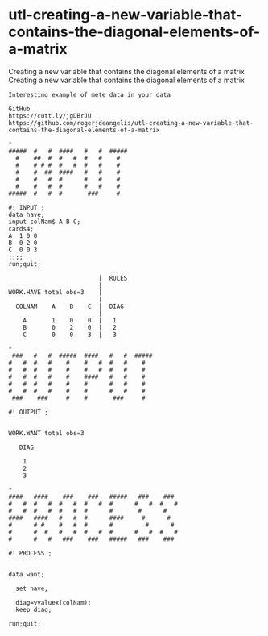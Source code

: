 # utl-creating-a-new-variable-that-contains-the-diagonal-elements-of-a-matrix
Creating a new variable that contains the diagonal elements of a matrix
    Creating a new variable that contains the diagonal elements of a matrix                                               
                                                                                                                          
    Interesting example of mete data in your data                                                                         
                                                                                                                          
    GitHub                                                                                                                
    https://cutt.ly/jgDBrJU                                                                                               
    https://github.com/rogerjdeangelis/utl-creating-a-new-variable-that-contains-the-diagonal-elements-of-a-matrix        
                                                                                                                          
    *                                                                                                                     
    #####  #   #  ####   #   #  #####                                                                                     
      #    ##  #  #   #  #   #    #                                                                                       
      #    # # #  #   #  #   #    #                                                                                       
      #    #  ##  ####   #   #    #                                                                                       
      #    #   #  #      #   #    #                                                                                       
      #    #   #  #      #   #    #                                                                                       
    #####  #   #  #       ###     #                                                                                       
                                                                                                                          
    #! INPUT ;                                                                                                            
    data have;                                                                                                            
    input colNam$ A B C;                                                                                                  
    cards4;                                                                                                               
    A  1 0 0                                                                                                              
    B  0 2 0                                                                                                              
    C  0 0 3                                                                                                              
    ;;;;                                                                                                                  
    run;quit;                                                                                                             
                                                                                                                          
                             |  RULES                                                                                     
                             |                                                                                            
    WORK.HAVE total obs=3    |                                                                                            
                             |                                                                                            
      COLNAM    A    B    C  |  DIAG                                                                                      
                             |                                                                                            
        A       1    0    0  |   1                                                                                        
        B       0    2    0  |   2                                                                                        
        C       0    0    3  |   3                                                                                        
                                                                                                                          
    *                                                                                                                     
     ###   #   #  #####  ####   #   #  #####                                                                              
    #   #  #   #    #    #   #  #   #    #                                                                                
    #   #  #   #    #    #   #  #   #    #                                                                                
    #   #  #   #    #    ####   #   #    #                                                                                
    #   #  #   #    #    #      #   #    #                                                                                
    #   #  #   #    #    #      #   #    #                                                                                
     ###    ###     #    #       ###     #                                                                                
                                                                                                                          
    #! OUTPUT ;                                                                                                           
                                                                                                                          
                                                                                                                          
    WORK.WANT total obs=3                                                                                                 
                                                                                                                          
       DIAG                                                                                                               
                                                                                                                          
        1                                                                                                                 
        2                                                                                                                 
        3                                                                                                                 
                                                                                                                          
    *                                                                                                                     
    ####   ####    ###    ###   #####   ###    ###                                                                        
    #   #  #   #  #   #  #   #  #      #   #  #   #                                                                       
    #   #  #   #  #   #  #      #       #      #                                                                          
    ####   ####   #   #  #      ####     #      #                                                                         
    #      # #    #   #  #      #         #      #                                                                        
    #      #  #   #   #  #   #  #      #   #  #   #                                                                       
    #      #   #   ###    ###   #####   ###    ###                                                                        
                                                                                                                          
    #! PROCESS ;                                                                                                          
                                                                                                                          
                                                                                                                          
    data want;                                                                                                            
                                                                                                                          
      set have;                                                                                                           
                                                                                                                          
      diag=vvaluex(colNam);                                                                                               
      keep diag;                                                                                                          
                                                                                                                          
    run;quit;                                                                                                             
                                                                                                                          
                                                                                                                          
